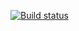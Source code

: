 [![Build status](https://ci.appveyor.com/api/projects/status/u12pfswoc09vva6h?svg=true)](https://ci.appveyor.com/project/russiadsl/aqa-selenium)